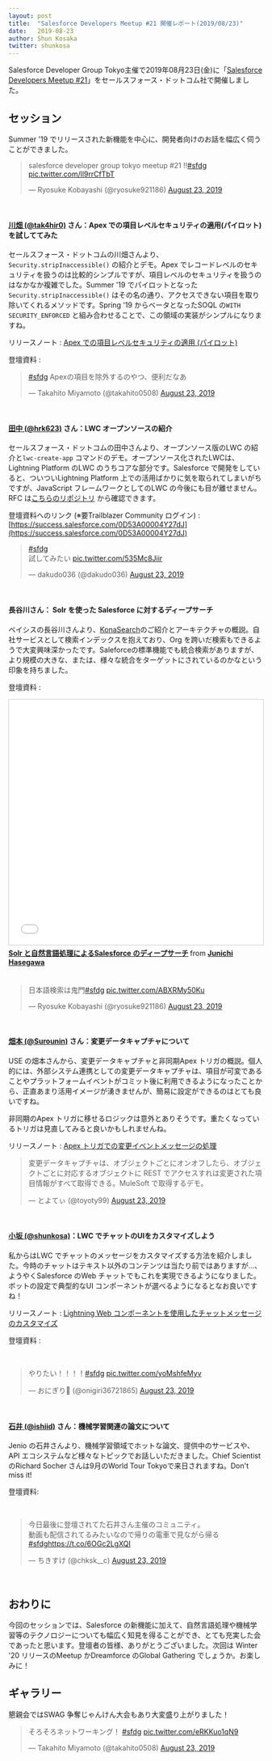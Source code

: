 ```yaml
---
layout: post
title:  "Salesforce Developers Meetup #21 開催レポート(2019/08/23)"
date:   2019-08-23
author: Shun Kosaka
twitter: shunkosa
---
```


<p class="intro"><span class="dropcap">S</span>alesforce Developer Group Tokyo主催で2019年08月23日(金)に「<a href="https://trailblazercommunitygroups.com/events/details/salesforce-tokyo-jp-developers-group-presents-salesforce-developers-meetup-21/" target="\_blank">Salesforce Developers Meetup #21</a>」をセールスフォース・ドットコム社で開催しました。</p>

## セッション

Summer '19 でリリースされた新機能を中心に、開発者向けのお話を幅広く伺うことができました。

<blockquote class="twitter-tweet"><p lang="ja" dir="ltr">salesforce developer group tokyo meetup #21 !!<a href="https://twitter.com/hashtag/sfdg?src=hash&amp;ref_src=twsrc%5Etfw">#sfdg</a> <a href="https://t.co/ll9rrCfTbT">pic.twitter.com/ll9rrCfTbT</a></p>&mdash; Ryosuke Kobayashi (@ryosuke921186) <a href="https://twitter.com/ryosuke921186/status/1164844685086511104?ref_src=twsrc%5Etfw">August 23, 2019</a></blockquote>
<br/>

#### [川畑 (@tak4hir0)](https://twitter.com/tak4hir0) さん：Apex での項目レベルセキュリティの適用(パイロット)を試しててみた

セールスフォース・ドットコムの川畑さんより、`Security.stripInaccessible()` の紹介とデモ。Apex でレコードレベルのセキュリティを扱うのは比較的シンプルですが、項目レベルのセキュリティを扱うのはなかなか複雑でした。Summer '19 でパイロットとなった `Security.stripInaccessible()` はその名の通り、アクセスできない項目を取り除いてくれるメソッドです。Spring '19 からベータとなったSOQL の`WITH SECURITY_ENFORCED` と組み合わせることで、この領域の実装がシンプルになりますね。

リリースノート : [Apex での項目レベルセキュリティの適用 (パイロット)](https://releasenotes.docs.salesforce.com/ja-jp/summer19/release-notes/rn_apex_Security_stripInaccessible.htm)

登壇資料 : 
<script async class="speakerdeck-embed" data-id="fce4af00c43b49dda4205339f0319f5f" data-ratio="1.77777777777778" src="//speakerdeck.com/assets/embed.js"></script>


<blockquote class="twitter-tweet"><p lang="ja" dir="ltr"><a href="https://twitter.com/hashtag/sfdg?src=hash&amp;ref_src=twsrc%5Etfw">#sfdg</a> Apexの項目を除外するのやつ、便利だなあ</p>&mdash; Takahito Miyamoto (@takahito0508) <a href="https://twitter.com/takahito0508/status/1164843180245671936?ref_src=twsrc%5Etfw">August 23, 2019</a></blockquote>
<br/>

#### [田中 (@hrk623)](https://twitter.com/hrk623) さん：LWC オープンソースの紹介

セールスフォース・ドットコムの田中さんより、オープンソース版のLWC の紹介と`lwc-create-app` コマンドのデモ。オープンソース化されたLWCは、Lightning Platform のLWC のうちコアな部分です。Salesforce で開発をしていると、ついついLightning Platform 上での活用ばかりに気を取られてしまいがちですが、JavaScript フレームワークとしてのLWC の今後にも目が離せません。RFC は[こちらのリポジトリ](https://github.com/salesforce/lwc-rfcs) から確認できます。

登壇資料へのリンク (※要Trailblazer Community ログイン) : [https://success.salesforce.com/0D53A00004Y27dJ](https://success.salesforce.com/0D53A00004Y27dJ) 

<blockquote class="twitter-tweet"><p lang="ja" dir="ltr"><a href="https://twitter.com/hashtag/sfdg?src=hash&amp;ref_src=twsrc%5Etfw">#sfdg</a><br>試してみたい <a href="https://t.co/535Mc8Jiir">pic.twitter.com/535Mc8Jiir</a></p>&mdash; dakudo036 (@dakudo036) <a href="https://twitter.com/dakudo036/status/1164845742839619584?ref_src=twsrc%5Etfw">August 23, 2019</a></blockquote>
<br/>

#### 長谷川さん： Solr を使った Salesforce に対するディープサーチ

ベイシスの長谷川さんより、[KonaSearch](https://appexchangejp.salesforce.com/appxListingDetail?listingId=a0N3A00000FeG81UAF)のご紹介とアーキテクチャの概説。自社サービスとして検索インデックスを抱えており、Org を跨いだ検索もできるようで大変興味深かったです。Saleforceの標準機能でも統合検索がありますが、より規模の大きな、または、様々な統合をターゲットにされているのかなという印象を持ちました。

登壇資料 : 
<iframe src="//www.slideshare.net/slideshow/embed_code/key/8xwz7cBXUmUe2U" width="595" height="485" frameborder="0" marginwidth="0" marginheight="0" scrolling="no" style="border:1px solid #CCC; border-width:1px; margin-bottom:5px; max-width: 100%;" allowfullscreen> </iframe> <div style="margin-bottom:5px"> <strong> <a href="//www.slideshare.net/junichih/solr-salesforce" title="Solr と自然言語処理によるSalesforce のディープサーチ" target="_blank">Solr と自然言語処理によるSalesforce のディープサーチ</a> </strong> from <strong><a href="https://www.slideshare.net/junichih" target="_blank">Junichi Hasegawa</a></strong> </div>
<br/>

<blockquote class="twitter-tweet"><p lang="ja" dir="ltr">日本語検索は鬼門<a href="https://twitter.com/hashtag/sfdg?src=hash&amp;ref_src=twsrc%5Etfw">#sfdg</a> <a href="https://t.co/ABXRMy50Ku">pic.twitter.com/ABXRMy50Ku</a></p>&mdash; Ryosuke Kobayashi (@ryosuke921186) <a href="https://twitter.com/ryosuke921186/status/1164850318145798144?ref_src=twsrc%5Etfw">August 23, 2019</a></blockquote>
<br/>

#### [畑本 (@Surounin)](https://twitter.com/Surounin) さん：変更データキャプチャについて

USE の畑本さんから、変更データキャプチャと非同期Apex トリガの概説。個人的には、外部システム連携としての変更データキャプチャは、項目が可変であることやプラットフォームイベントがコミット後に利用できるようになったことから、正直あまり活用イメージが湧きませんが、簡易に設定ができるのはとても良いですね。

非同期のApex トリガに移せるロジックは意外とありそうです。重たくなっているトリガは見直してみると良いかもしれませんね。

リリースノート : [Apex トリガでの変更イベントメッセージの処理](https://releasenotes.docs.salesforce.com/ja-jp/summer19/release-notes/rn_change_event_triggers.htm)

<blockquote class="twitter-tweet"><p lang="ja" dir="ltr">変更データキャプチャは、オブジェクトごとにオンオフしたら、オブジェクトごとに対応するオブジェクトに REST でアクセスすれは変更された項目情報がすべて取得できる。MuleSoft で取得するデモ。</p>&mdash; とよてぃ (@toyoty99) <a href="https://twitter.com/toyoty99/status/1164853905819176960?ref_src=twsrc%5Etfw">August 23, 2019</a></blockquote>
<br/>

#### [小坂 (@shunkosa)](https://twitter.com/shunkosa)：LWC でチャットのUIをカスタマイズしよう

私からはLWC でチャットのメッセージをカスタマイズする方法を紹介しました。今時のチャットはテキスト以外のコンテンツは当たり前ではありますが…、ようやくSalesforce のWeb チャットでもこれを実現できるようになりました。ボットの設定で典型的なUI コンポーネントが選べるようになるとなお良いですね！

リリースノート : [Lightning Web コンポーネントを使用したチャットメッセージのカスタマイズ](https://releasenotes.docs.salesforce.com/ja-jp/summer19/release-notes/rn_embedded_service_web_lwc.htm)

登壇資料 : 
<script async class="speakerdeck-embed" data-id="d5a83e852836423b98bb0ac2f28d7001" data-ratio="1.77777777777778" src="//speakerdeck.com/assets/embed.js"></script>
<br/>

<blockquote class="twitter-tweet"><p lang="ja" dir="ltr">やりたい！！！！<a href="https://twitter.com/hashtag/sfdg?src=hash&amp;ref_src=twsrc%5Etfw">#sfdg</a> <a href="https://t.co/yoMshfeMyv">pic.twitter.com/yoMshfeMyv</a></p>&mdash; おにぎり🍙 (@onigiri36721865) <a href="https://twitter.com/onigiri36721865/status/1164856972920815616?ref_src=twsrc%5Etfw">August 23, 2019</a></blockquote>
<br />

#### [石井 (@ishiid)](https://twitter.com/ishiid) さん：機械学習関連の論文について

Jenio の石井さんより、機械学習領域でホットな論文、提供中のサービスや、API エコシステムなど様々なトピックでお話しいただきました。Chief Scientist のRichard Socher さんは9月のWorld Tour Tokyoで来日されますね。Don't miss it!


登壇資料:
<script async class="speakerdeck-embed" data-id="af6e588bec3c4b6194b71dae70700ca7" data-ratio="1.77777777777778" src="//speakerdeck.com/assets/embed.js"></script>
</br>

<blockquote class="twitter-tweet"><p lang="ja" dir="ltr">今日最後に登壇されてた石井さん主催のコミュニティ。<br>動画も配信されてるみたいなので帰りの電車で見ながら帰る<a href="https://twitter.com/hashtag/sfdg?src=hash&amp;ref_src=twsrc%5Etfw">#sfdg</a><a href="https://t.co/6OGc2LgXQI">https://t.co/6OGc2LgXQI</a></p>&mdash; ちきすけ (@chksk__c) <a href="https://twitter.com/chksk__c/status/1164883319059668993?ref_src=twsrc%5Etfw">August 23, 2019</a></blockquote>
<br/>

## おわりに

今回のセッションでは、Salesforce の新機能に加えて、自然言語処理や機械学習等のテクノロジーについても幅広く知見を得ることができ、とても充実した会であったと思います。登壇者の皆様、ありがとうございました。次回は Winter '20 リリースのMeetup かDreamforce のGlobal Gathering でしょうか。お楽しみに！
<br/>

## ギャラリー

懇親会ではSWAG 争奪じゃんけん大会もあり大変盛り上がりました！
<br/>

<blockquote class="twitter-tweet"><p lang="ja" dir="ltr">そろそろネットワーキング！ <a href="https://twitter.com/hashtag/sfdg?src=hash&amp;ref_src=twsrc%5Etfw">#sfdg</a> <a href="https://t.co/eRKKuo1qN9">pic.twitter.com/eRKKuo1qN9</a></p>&mdash; Takahito Miyamoto (@takahito0508) <a href="https://twitter.com/takahito0508/status/1164861016674451456?ref_src=twsrc%5Etfw">August 23, 2019</a></blockquote>

<script async src="https://platform.twitter.com/widgets.js" charset="utf-8"></script>
